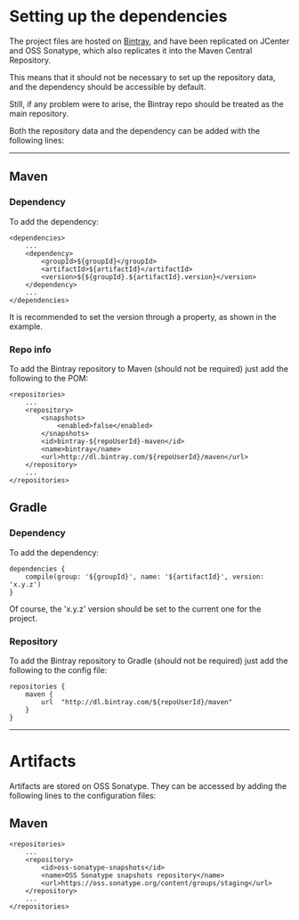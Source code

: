 # Setting up the dependencies

The project files are hosted on [Bintray][bintray], and have been replicated on JCenter and OSS Sonatype, which also replicates it into the Maven Central Repository.

This means that it should not be necessary to set up the repository data, and the dependency should be accessible by default.

Still, if any problem were to arise, the Bintray repo should be treated as the main repository.

Both the repository data and the dependency can be added with the following lines:

---

## Maven

### Dependency

To add the dependency:

```
<dependencies>
	...
	<dependency>
		<groupId>${groupId}</groupId>
		<artifactId>${artifactId}</artifactId>
		<version>${${groupId}.${artifactId}.version}</version>
	</dependency>
	...
</dependencies>
```

It is recommended to set the version through a property, as shown in the example.

### Repo info

To add the Bintray repository to Maven (should not be required) just add the following to the POM:

```
<repositories>
	...
	<repository>
		<snapshots>
			<enabled>false</enabled>
		</snapshots>
		<id>bintray-${repoUserId}-maven</id>
		<name>bintray</name>
		<url>http://dl.bintray.com/${repoUserId}/maven</url>
	</repository>
	...
</repositories>
```

## Gradle

### Dependency

To add the dependency:

```
dependencies {
	compile(group: '${groupId}', name: '${artifactId}', version: 'x.y.z')
}
```

Of course, the 'x.y.z' version should be set to the current one for the project.

### Repository

To add the Bintray repository to Gradle (should not be required) just add the following to the config file:

```
repositories {
    maven {
        url  "http://dl.bintray.com/${repoUserId}/maven" 
    }
}
```

---

# Artifacts

Artifacts are stored on OSS Sonatype. They can be accessed by adding the following lines to the configuration files:

## Maven

```
<repositories>
	...
	<repository>
		<id>oss-sonatype-snapshots</id>
		<name>OSS Sonatype snapshots repository</name>
		<url>https://oss.sonatype.org/content/groups/staging</url>
	</repository>
	...
</repositories>
```

[bintray]: https://bintray.com/${repoUserId}/maven/${artifactId}/view}Bintray